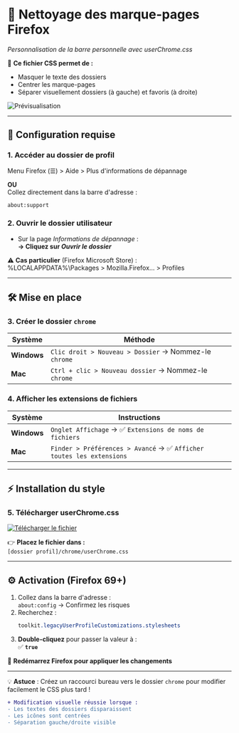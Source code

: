 # 🧹 **Nettoyage des marque-pages Firefox**  
*Personnalisation de la barre personnelle avec userChrome.css*

🔖 **Ce fichier CSS permet de :**
- Masquer le texte des dossiers
- Centrer les marque-pages
- Séparer visuellement dossiers (à gauche) et favoris (à droite)
  

![Prévisualisation](https://user-images.githubusercontent.com/83400726/233775520-7a18aefc-4d55-4834-adda-a2b84da42311.png)

---

## 🔧 **Configuration requise**

### 1. Accéder au dossier de profil
Menu Firefox (☰) > Aide > Plus d'informations de dépannage

**OU**  
Collez directement dans la barre d'adresse :  
```bash
about:support
```

### 2. Ouvrir le dossier utilisateur
- Sur la page *Informations de dépannage* :  
  **→ Cliquez sur *Ouvrir le dossier***  

⚠️ **Cas particulier** (Firefox Microsoft Store) :  
%LOCALAPPDATA%\Packages > Mozilla.Firefox... > Profiles


---

## 🛠️ **Mise en place**

### 3. Créer le dossier `chrome`
| Système | Méthode |
|---------|---------|
| **Windows** | `Clic droit > Nouveau > Dossier` → Nommez-le `chrome` |
| **Mac** | `Ctrl + clic > Nouveau dossier` → Nommez-le `chrome` |

### 4. Afficher les extensions de fichiers
| Système | Instructions |
|---------|--------------|
| **Windows** | `Onglet Affichage` → ✅ `Extensions de noms de fichiers` |
| **Mac** | `Finder > Préférences > Avancé` → ✅ `Afficher toutes les extensions` |

---

## ⚡ **Installation du style**

### 5. Télécharger userChrome.css
[![Télécharger le fichier](https://img.shields.io/badge/📥-Télécharger_userChrome.css-blue?style=for-the-badge)](https://github.com/Jrdmn/Firefox-Librewolf-userChrome.css/releases)

👉 **Placez le fichier dans :**  
`[dossier profil]/chrome/userChrome.css`

---

## ⚙️ **Activation (Firefox 69+)**
1. Collez dans la barre d'adresse :  
   `about:config` → Confirmez les risques
2. Recherchez :  
   ```css
   toolkit.legacyUserProfileCustomizations.stylesheets
   ```
3. **Double-cliquez** pour passer la valeur à :  
   ✅ **`true`**

🔁 **Redémarrez Firefox pour appliquer les changements**

---

💡 **Astuce** : Créez un raccourci bureau vers le dossier `chrome` pour modifier facilement le CSS plus tard !

```diff
+ Modification visuelle réussie lorsque :
- Les textes des dossiers disparaissent
- Les icônes sont centrées
- Séparation gauche/droite visible
```
